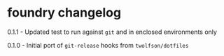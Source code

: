 # foundry changelog
0.1.1 - Updated test to run against `git` and in enclosed environments only

0.1.0 - Initial port of `git-release` hooks from `twolfson/dotfiles`
